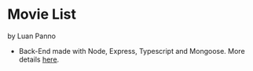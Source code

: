 # Movie List

by Luan Panno

- Back-End made with Node, Express, Typescript and Mongoose. More details [here](https://github.com/luanpanno/movie-list/blob/main/backend/README.md).
